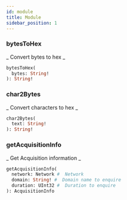 ```yaml
---
id: module
title: Module
sidebar_position: 1
---
```


### bytesToHex 

_ Convert bytes to hex _

```graphql
bytesToHex(
  bytes: String! 
): String!
```

### char2Bytes 

_ Convert characters to hex _

```graphql
char2Bytes(
  text: String! 
): String!
```

### getAcquisitionInfo 

_ Get Acquisition information _

```graphql
getAcquisitionInfo(
  network: Network #  Network 
  domain: String! #  Domain name to enquire 
  duration: UInt32 #  Duration to enquire 
): AcquisitionInfo
```

